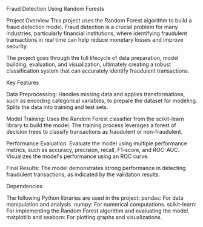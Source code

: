 Fraud Detection Using Random Forests

Project Overview
This project uses the Random Forest algorithm to build a fraud detection model.
Fraud detection is a crucial problem for many industries, particularly financial institutions, where identifying fraudulent transactions in real time can help reduce monetary losses and improve security.

The project goes through the full lifecycle of data preparation, model building, evaluation, and visualization, ultimately creating a robust classification system that can accurately identify fraudulent transactions.

Key Features

Data Preprocessing:
Handles missing data and applies transformations, such as encoding categorical variables, to prepare the dataset for modeling.
Splits the data into training and test sets.

Model Training:
Uses the Random Forest classifier from the scikit-learn library to build the model.
The training process leverages a forest of decision trees to classify transactions as fraudulent or non-fraudulent.

Performance Evaluation:
Evaluate the model using multiple performance metrics, such as accuracy, precision, recall, F1-score, and ROC-AUC.
Visualizes the model's performance using an ROC curve.

Final Results:
The model demonstrates strong performance in detecting fraudulent transactions, as indicated by the validation results.

Dependencies

The following Python libraries are used in the project:
pandas: For data manipulation and analysis.
numpy: For numerical computations.
scikit-learn: For implementing the Random Forest algorithm and evaluating the model.
matplotlib and seaborn: For plotting graphs and visualizations.
